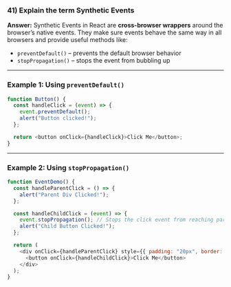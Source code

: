 
### **41) Explain the term Synthetic Events**

**Answer:**
Synthetic Events in React are **cross-browser wrappers** around the browser’s native events.
They make sure events behave the same way in all browsers and provide useful methods like:

* `preventDefault()` – prevents the default browser behavior
* `stopPropagation()` – stops the event from bubbling up

---

### **Example 1: Using `preventDefault()`**

```javascript
function Button() {
  const handleClick = (event) => {
    event.preventDefault();
    alert("Button clicked!");
  };

  return <button onClick={handleClick}>Click Me</button>;
}
```

---

### **Example 2: Using `stopPropagation()`**

```javascript
function EventDemo() {
  const handleParentClick = () => {
    alert("Parent Div Clicked!");
  };

  const handleChildClick = (event) => {
    event.stopPropagation(); // Stops the click event from reaching parent
    alert("Child Button Clicked!");
  };

  return (
    <div onClick={handleParentClick} style={{ padding: "20px", border: "1px solid black" }}>
      <button onClick={handleChildClick}>Click Me</button>
    </div>
  );
}
```

